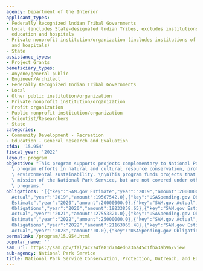 ```yaml
---
agency: Department of the Interior
applicant_types:
- Federally Recognized lndian Tribal Governments
- Local (includes State-designated lndian Tribes, excludes institutions of higher
  education and hospitals
- Private nonprofit institution/organization (includes institutions of higher education
  and hospitals)
- State
assistance_types:
- Project Grants
beneficiary_types:
- Anyone/general public
- Engineer/Architect
- Federally Recognized Indian Tribal Governments
- Local
- Other public institution/organization
- Private nonprofit institution/organization
- Profit organization
- Public nonprofit institution/organization
- Scientist/Researchers
- State
categories:
- Community Development - Recreation
- Education - General Research and Evaluation
cfda: '15.954'
fiscal_year: '2022'
layout: program
objective: "This program supports projects complementary to National Park Service\
  \ program efforts in natural and cultural resource conservation, protection, and\
  \ environmental sustainability. \n\nThis program funds projects that support the\
  \ mission of the National Park Service, but are not covered under other specific\
  \ programs."
obligations: '[{"key":"SAM.gov Estimate","year":"2019","amount":20000000.0},{"key":"SAM.gov
  Actual","year":"2019","amount":19567542.0},{"key":"USASpending.gov Obligations","year":"2019","amount":20049385.98},{"key":"SAM.gov
  Estimate","year":"2020","amount":20000000.0},{"key":"SAM.gov Actual","year":"2020","amount":18415897.0},{"key":"USASpending.gov
  Obligations","year":"2020","amount":19233858.65},{"key":"SAM.gov Estimate","year":"2021","amount":20000000.0},{"key":"SAM.gov
  Actual","year":"2021","amount":27553321.0},{"key":"USASpending.gov Obligations","year":"2021","amount":27083353.16},{"key":"SAM.gov
  Estimate","year":"2022","amount":25000000.0},{"key":"SAM.gov Actual","year":"2022","amount":21163065.0},{"key":"USASpending.gov
  Obligations","year":"2022","amount":21163065.48},{"key":"SAM.gov Estimate","year":"2023","amount":25000000.0},{"key":"SAM.gov
  Actual","year":"2023","amount":0.0},{"key":"USASpending.gov Obligations","year":"2023","amount":13263590.9}]'
permalink: /program/15.954.html
popular_name: ''
sam_url: https://sam.gov/fal/ac274fe81d714ed6a36a45c1fba3ab9a/view
sub-agency: National Park Service
title: National Park Service Conservation, Protection, Outreach, and Education
---
```

